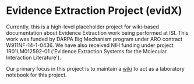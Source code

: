 # Evidence Extraction Project (evidX)

Currently, this is a high-level placeholder project for wiki-based documentation about Evidence Extraction work being performed at ISI. This work was funded by DARPA Big Mechanism program under ARO contract W911NF-14-1-0436. We have also received NIH funding under project 1R01LM012592-01 ('Evidence Extraction Systems for the Molecular Interaction Literature'). 

Our primary focus in this project is to maintain a [wiki](https://github.com/SciKnowEngine/evidX/wiki) to act as a laboratory notebook for this project.
